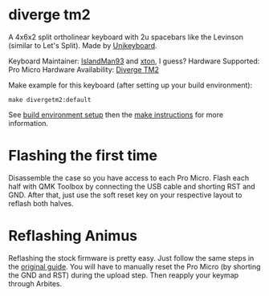 # diverge tm2

A 4x6x2 split ortholinear keyboard with 2u spacebars like the Levinson (similar to Let's Split). Made by [Unikeyboard](https://unikeyboard.io).

Keyboard Maintainer: [IslandMan93](https://github.com/islandman93) and [xton](https://github.com/xton), I guess?
Hardware Supported: Pro Micro
Hardware Availability: [Diverge TM2](https://unikeyboard.io/product/diverge-tm/)

Make example for this keyboard (after setting up your build environment):

    make divergetm2:default

See [build environment setup](https://docs.qmk.fm/build_environment_setup.html) then the [make instructions](https://docs.qmk.fm/make_instructions.html) for more information.

# Flashing the first time

Disassemble the case so you have access to each Pro Micro. Flash each half with QMK Toolbox by connecting the USB cable and shorting RST and GND. After that, just use the soft reset key on your respective layout to reflash both halves. 

# Reflashing Animus

Reflashing the stock firmware is pretty easy. Just follow the same steps in the [original guide](https://imgur.com/a/8UapN). You will have to manually reset the Pro Micro (by shorting the GND and RST) during the upload step. Then reapply your keymap through Arbites.
